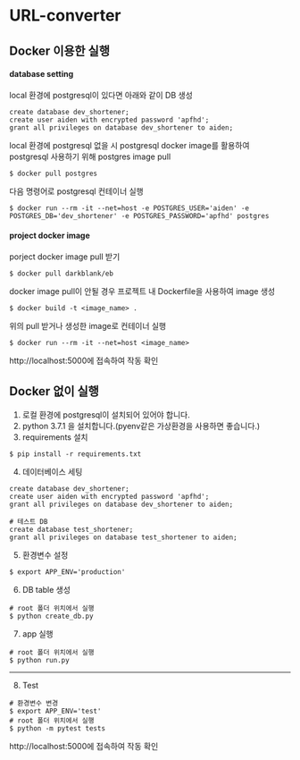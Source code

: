 # URL-converter

## Docker 이용한 실행
#### database setting
local 환경에 postgresql이 있다면 아래와 같이 DB 생성
```
create database dev_shortener;
create user aiden with encrypted password 'apfhd';
grant all privileges on database dev_shortener to aiden;
```
local 환경에 postgresql 없을 시 postgresql docker image를 활용하여 postgresql 사용하기 위해 postgres image pull
```
$ docker pull postgres
```
다음 명령어로 postgresql 컨테이너 실행
```
$ docker run --rm -it --net=host -e POSTGRES_USER='aiden' -e POSTGRES_DB='dev_shortener' -e POSTGRES_PASSWORD='apfhd' postgres
```
#### project docker image
porject docker image pull 받기
```
$ docker pull darkblank/eb
```
docker image pull이 안될 경우 프로젝트 내 Dockerfile을 사용하여 image 생성
```
$ docker build -t <image_name> .
```
위의 pull 받거나 생성한 image로 컨테이너 실행
```
$ docker run --rm -it --net=host <image_name>
```
http://localhost:5000에 접속하여 작동 확인
## Docker 없이 실행
1. 로컬 환경에 postgresql이 설치되어 있어야 합니다.
2. python 3.7.1 을 설치합니다.(pyenv같은 가상환경을 사용하면 좋습니다.)
3. requirements 설치
```
$ pip install -r requirements.txt
```
4. 데이터베이스 세팅
```
create database dev_shortener;
create user aiden with encrypted password 'apfhd';
grant all privileges on database dev_shortener to aiden;

# 테스트 DB
create database test_shortener;
grant all privileges on database test_shortener to aiden;
```
5. 환경변수 설정
```
$ export APP_ENV='production'
```
6. DB table 생성
```
# root 폴더 위치에서 실행
$ python create_db.py
```
7. app 실행
```
# root 폴더 위치에서 실행
$ python run.py
```
---
8. Test
```
# 환경변수 변경
$ export APP_ENV='test'
# root 폴더 위치에서 실행
$ python -m pytest tests
```
http://localhost:5000에 접속하여 작동 확인
